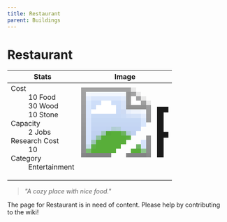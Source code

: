 ```yaml
---
title: Restaurant
parent: Buildings
---
```

# Restaurant

[//]: # (Pre-generated content)
<table><thead><tr><th>Stats</th><th>Image</th></tr></thead><tbody><tr><td><dl><dt>Cost</dt><dd>10 Food<br>30 Wood<br>10 Stone</dd><dt>Capacity</dt><dd>2 Jobs</dd><dt>Research Cost</dt><dd>10</dd><dt>Category</dt><dd>Entertainment</dd></dl></td><td><style>.building-image {width: 200px;height: 200px;overflow: hidden;position: relative;}.building-image img {image-rendering: pixelated;object-fit: none;transform: scale(10);transform-origin: left top;position: absolute;left: 0;top: 0;}</style><div class="building-image"><img style="object-position: -729px -665px;" src="https://tfe2-wiki.github.io/assets/sprites.png" alt="Restaurant Back"><img style="object-position: -707px -665px;" src="https://tfe2-wiki.github.io/assets/sprites.png" alt="Restaurant"></div></td></tr></tbody></table><blockquote><i>"A cozy place with nice food."</i></blockquote>

The page for Restaurant is in need of content. Please help by contributing to the wiki!
